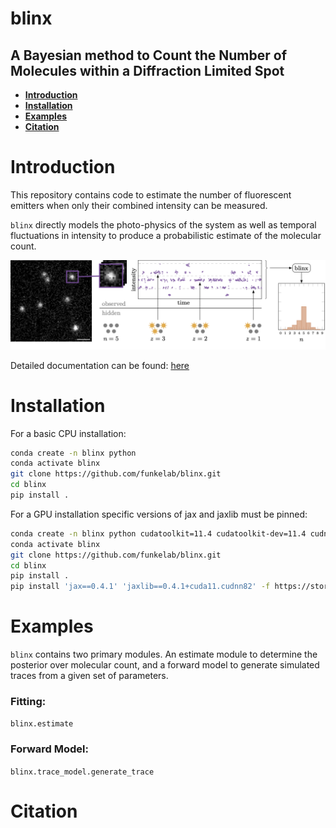 blinx
=====
A Bayesian method to Count the Number of Molecules within a Diffraction Limited Spot
--

- **[Introduction](#introduction)**
- **[Installation](#installation)**
- **[Examples](#examples)**
- **[Citation](#citation)**


# Introduction
This repository contains code to estimate the number of fluorescent emitters
when only their combined intensity can be measured.

`blinx` directly models the photo-physics of the system as well as temporal 
fluctuations in intensity to produce a probabilistic estimate of the molecular count.


<img src="imgs/overview.png" />

Detailed documentation can be found: [here](https://funkelab.github.io/blinx/)

# Installation
For a basic CPU installation:
```bash
conda create -n blinx python
conda activate blinx
git clone https://github.com/funkelab/blinx.git
cd blinx
pip install .
```

For a GPU installation specific versions of jax and jaxlib must be pinned: 
```bash
conda create -n blinx python cudatoolkit=11.4 cudatoolkit-dev=11.4 cudnn=8.2 -c conda-forge
conda activate blinx
git clone https://github.com/funkelab/blinx.git
cd blinx
pip install .
pip install 'jax==0.4.1' 'jaxlib==0.4.1+cuda11.cudnn82' -f https://storage.googleapis.com/jax-releases/jax_cuda_releases.html

```
# Examples
`blinx` contains two primary modules. An estimate module to determine the posterior over molecular count, 
and a forward model to generate simulated traces from a given set of parameters.

### Fitting:

`blinx.estimate`


### Forward Model:

`blinx.trace_model.generate_trace`


# Citation